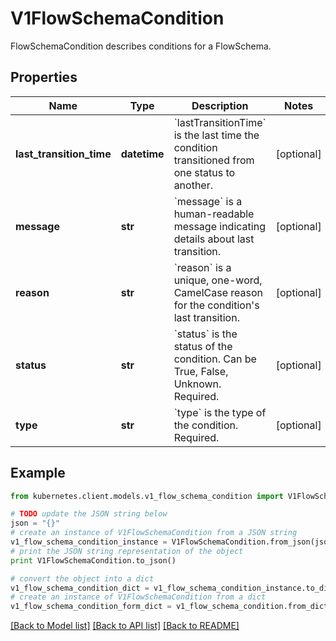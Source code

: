 # V1FlowSchemaCondition

FlowSchemaCondition describes conditions for a FlowSchema.

## Properties

Name | Type | Description | Notes
------------ | ------------- | ------------- | -------------
**last_transition_time** | **datetime** | &#x60;lastTransitionTime&#x60; is the last time the condition transitioned from one status to another. | [optional] 
**message** | **str** | &#x60;message&#x60; is a human-readable message indicating details about last transition. | [optional] 
**reason** | **str** | &#x60;reason&#x60; is a unique, one-word, CamelCase reason for the condition&#39;s last transition. | [optional] 
**status** | **str** | &#x60;status&#x60; is the status of the condition. Can be True, False, Unknown. Required. | [optional] 
**type** | **str** | &#x60;type&#x60; is the type of the condition. Required. | [optional] 

## Example

```python
from kubernetes.client.models.v1_flow_schema_condition import V1FlowSchemaCondition

# TODO update the JSON string below
json = "{}"
# create an instance of V1FlowSchemaCondition from a JSON string
v1_flow_schema_condition_instance = V1FlowSchemaCondition.from_json(json)
# print the JSON string representation of the object
print V1FlowSchemaCondition.to_json()

# convert the object into a dict
v1_flow_schema_condition_dict = v1_flow_schema_condition_instance.to_dict()
# create an instance of V1FlowSchemaCondition from a dict
v1_flow_schema_condition_form_dict = v1_flow_schema_condition.from_dict(v1_flow_schema_condition_dict)
```
[[Back to Model list]](../README.md#documentation-for-models) [[Back to API list]](../README.md#documentation-for-api-endpoints) [[Back to README]](../README.md)


